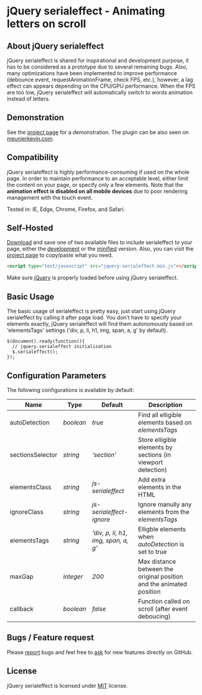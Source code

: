 # jQuery serialeffect - Animating letters on scroll

## About jQuery serialeffect
jQuery serialeffect is shared for inspirational and development purpose, it has to be considered as a prototype due to several remaining bugs. Also, many optimizations have been implemented to improve performance (debounce event, requestAnimationFrame, check FPS, etc.), however, a lag effect can appears depending on the CPU/GPU performance. When the FPS are too low, jQuery serialeffect will automatically switch to words animation instead of letters.


## Demonstration
See the [project page](https://github.meunierkevin.com/jquery-serialeffect/) for a demonstration. The plugin can be also seen on [meunierkevin.com](https://www.meunierkevin.com).


## Compatibility
jQuery serialeffect is highly performance-consuming if used on the whole page. In order to maintain performance to an acceptable level, either limit the content on your page, or specify only a few elements. Note that the **animation effect is disabled on all mobile devices** due to poor rendering management with the touch event.

Tested in: IE, Edge, Chrome, Firefox, and Safari.


## Self-Hosted
[Download](https://github.com/kevinmeunier/jquery-serialeffect/archive/master.zip) and save one of two available files to include serialeffect to your page, either the [development](https://github.com/kevinmeunier/jquery-serialeffect/blob/main/dist/jquery.serialeffect.js) or the [minified](https://github.com/kevinmeunier/jquery-serialeffect/blob/main/dist/jquery.serialeffect.min.js) version. Also, you can visit the [project page](https://github.meunierkevin.com/jquery-serialeffect/) to copy/paste what you need.
```HTML
<script type="text/javascript" src="jquery-serialeffect.min.js"></script>
```

Make sure [jQuery](http://jquery.com) is properly loaded before using jQuery serialeffect. 


## Basic Usage
The basic usage of serialeffect is pretty easy, just start using jQuery serialeffect by calling it after page load. You don't have to specify your elements exactly, jQuery serialeffect will find them autonomously based on 'elementsTags' settings ('div, p, li, h1, img, span, a, g' by default).
```JS
$(document).ready(function(){
  // jquery.serialeffect initialisation
  $.serialeffect();
});
```


## Configuration Parameters
The following configurations is available by default:

Name               | Type       | Default                             | Description
------------------ | ---------- | ----------------------------------- | -----------
autoDetection      | *boolean*  | *true*                              | Find all elligible elements based on *elementsTags* 
sectionsSelector   | *string*   | *'section'*                         | Store elligible elements by sections (in viewport detection)
elementsClass      | *string*   | *js-serialeffect*                   | Add extra elements in the HTML
ignoreClass        | *string*   | *js-serialeffect-ignore*            | Ignore manully any elements from the *elementsTags* 
elementsTags       | *string*   | *'div, p, li, h1, img, span, a, g'* | Elligble elements when *autoDetection* is set to true
maxGap             | *integer*  | *200*                               | Max distance between the original position and the animated position
callback           | *boolean*  | *false*                             | Function called on scroll (after event deboucing)


## Bugs / Feature request
Please [report](http://github.com/kevinmeunier/jquery-serialeffect/issues) bugs and feel free to [ask](http://github.com/kevinmeunier/jquery-serialeffect/issues) for new features directly on GitHub.


## License
jQuery serialeffect is licensed under [MIT](http://www.opensource.org/licenses/mit-license.php) license.
